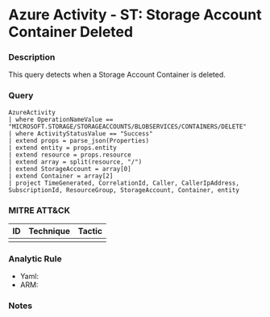 # Azure Activity - ST: Storage Account Container Deleted

### Description
This query detects when a Storage Account Container is deleted.

### Query
```kql
AzureActivity
| where OperationNameValue == "MICROSOFT.STORAGE/STORAGEACCOUNTS/BLOBSERVICES/CONTAINERS/DELETE"
| where ActivityStatusValue == "Success"
| extend props = parse_json(Properties)
| extend entity = props.entity
| extend resource = props.resource
| extend array = split(resource, "/")
| extend StorageAccount = array[0]
| extend Container = array[2]
| project TimeGenerated, CorrelationId, Caller, CallerIpAddress, SubscriptionId, ResourceGroup, StorageAccount, Container, entity
```

### MITRE ATT&CK
| ID | Technique | Tactic |
|----|-----------|--------|
|    |           |        |

### Analytic Rule
- Yaml: []()
- ARM: []()

### Notes
